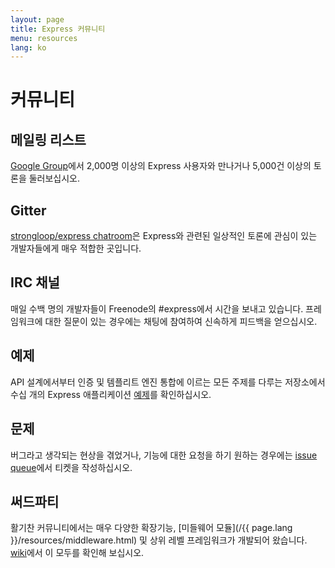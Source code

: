 ```yaml
---
layout: page
title: Express 커뮤니티
menu: resources
lang: ko
---
```


# 커뮤니티

## 메일링 리스트

[Google Group](https://groups.google.com/group/express-js)에서
2,000명 이상의 Express 사용자와 만나거나 5,000건 이상의 토론을 둘러보십시오.

## Gitter

[strongloop/express chatroom](https://gitter.im/strongloop/express)은 Express와 관련된
일상적인 토론에 관심이 있는 개발자들에게 매우 적합한 곳입니다.

## IRC 채널

매일 수백 명의 개발자들이 Freenode의 #express에서 시간을 보내고 있습니다.
프레임워크에 대한 질문이 있는 경우에는 채팅에 참여하여
신속하게 피드백을 얻으십시오.

## 예제

API 설계에서부터 인증 및 템플리트 엔진 통합에 이르는 모든 주제를 다루는 저장소에서
수십 개의 Express 애플리케이션 [예제](https://github.com/strongloop/express/tree/master/examples)를
확인하십시오.

## 문제

버그라고 생각되는 현상을 겪었거나, 기능에 대한 요청을 하기 원하는 경우에는
[issue queue](https://github.com/strongloop/express/issues)에서 티켓을 작성하십시오.

## 써드파티

활기찬 커뮤니티에서는 매우 다양한 확장기능, [미들웨어 모듈](/{{ page.lang }}/resources/middleware.html)
및 상위 레벨 프레임워크가 개발되어 왔습니다. [wiki](https://github.com/strongloop/express/wiki)에서
이 모두를 확인해 보십시오.

